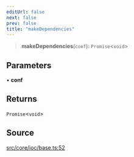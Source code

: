 ```yaml
---
editUrl: false
next: false
prev: false
title: "makeDependencies"
---
```


> **makeDependencies**(`conf`): `Promise`\<`void`\>

## Parameters

• **conf**

## Returns

`Promise`\<`void`\>

## Source

[src/core/ioc/base.ts:52](https://github.com/sern-handler/handler/blob/45665292ae99b70b419575eef2271e29523a30e0/src/core/ioc/base.ts#L52)
